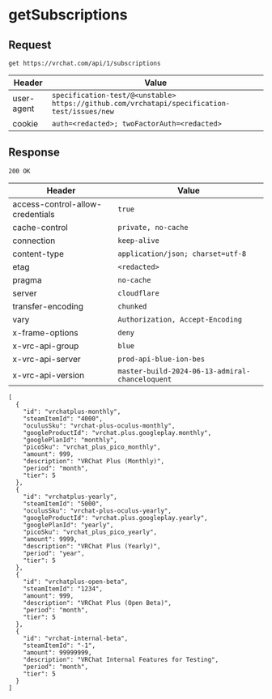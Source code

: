 # getSubscriptions

## Request
`get https://vrchat.com/api/1/subscriptions`

| Header | Value |
| ------ | ----- |
| user-agent | `specification-test/@<unstable> https://github.com/vrchatapi/specification-test/issues/new` |
| cookie | `auth=<redacted>; twoFactorAuth=<redacted>` |


## Response
`200 OK`

| Header | Value |
| ------ | ----- |
| access-control-allow-credentials | `true` |
| cache-control | `private, no-cache` |
| connection | `keep-alive` |
| content-type | `application/json; charset=utf-8` |
| etag | `<redacted>` |
| pragma | `no-cache` |
| server | `cloudflare` |
| transfer-encoding | `chunked` |
| vary | `Authorization, Accept-Encoding` |
| x-frame-options | `deny` |
| x-vrc-api-group | `blue` |
| x-vrc-api-server | `prod-api-blue-ion-bes` |
| x-vrc-api-version | `master-build-2024-06-13-admiral-chanceloquent` |

```jsonc
[
  {
    "id": "vrchatplus-monthly",
    "steamItemId": "4000",
    "oculusSku": "vrchat-plus-oculus-monthly",
    "googleProductId": "vrchat.plus.googleplay.monthly",
    "googlePlanId": "monthly",
    "picoSku": "vrchat_plus_pico_monthly",
    "amount": 999,
    "description": "VRChat Plus (Monthly)",
    "period": "month",
    "tier": 5
  },
  {
    "id": "vrchatplus-yearly",
    "steamItemId": "5000",
    "oculusSku": "vrchat-plus-oculus-yearly",
    "googleProductId": "vrchat.plus.googleplay.yearly",
    "googlePlanId": "yearly",
    "picoSku": "vrchat_plus_pico_yearly",
    "amount": 9999,
    "description": "VRChat Plus (Yearly)",
    "period": "year",
    "tier": 5
  },
  {
    "id": "vrchatplus-open-beta",
    "steamItemId": "1234",
    "amount": 999,
    "description": "VRChat Plus (Open Beta)",
    "period": "month",
    "tier": 5
  },
  {
    "id": "vrchat-internal-beta",
    "steamItemId": "-1",
    "amount": 99999999,
    "description": "VRChat Internal Features for Testing",
    "period": "month",
    "tier": 5
  }
]
```
